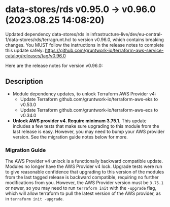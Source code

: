 # data-stores/rds v0.95.0 -> v0.96.0 (2023.08.25 14:08:20)

Updated dependency data-stores/rds in infrastructure-live/dev/eu-central-1/data-stores/rds/terragrunt.hcl to version v0.96.0, which contains breaking changes. You MUST follow the instructions in the release notes to complete this update safely: https://github.com/gruntwork-io/terraform-aws-service-catalog/releases/tag/v0.96.0

Here are the release notes for version v0.96.0:


## Description


- Module dependency updates, to unlock Terraform AWS Provider v4:
  - Update Terraform github.com/gruntwork-io/terraform-aws-eks to v0.53.0
  - Update Terraform github.com/gruntwork-io/terraform-aws-ecs to v0.34.0
- **Unlock AWS provider v4. Require minimum 3.75.1.** This update includes a few tests that make sure upgrading to this module from the last release is easy. However, you may need to bump your AWS provider version. See the migration guide notes below for more.

### Migration Guide

The AWS Provider v4 unlock is a functionally backward compatible update. Modules no longer have the AWS Provider v4 lock. Upgrade tests were run to give reasonable confidence that upgrading to this version of the modules from the last tagged release is backward compatible, requiring no further modifications from you. However, the AWS Provider version must be `3.75.1` or newer, so you may need to run `terraform init` with the `-upgrade` flag, which will allow terraform to pull the latest version of the AWS provider, as in `terraform init -upgrade`.





